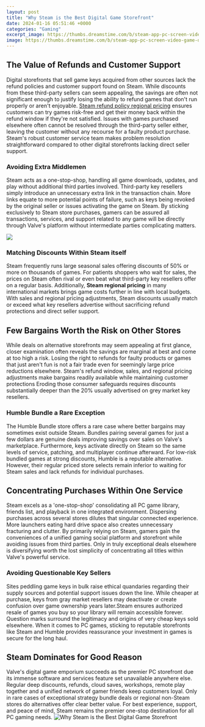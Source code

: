```yaml
---
layout: post
title: "Why Steam is the Best Digital Game Storefront"
date: 2024-01-16 05:51:46 +0000
categories: "Gaming"
excerpt_image: https://thumbs.dreamstime.com/b/steam-app-pc-screen-video-game-digital-distribution-service-storefront-valve-vilnius-lithuania-july-250974785.jpg
image: https://thumbs.dreamstime.com/b/steam-app-pc-screen-video-game-digital-distribution-service-storefront-valve-vilnius-lithuania-july-250974785.jpg
---
```


## The Value of Refunds and Customer Support  
Digital storefronts that sell game keys acquired from other sources lack the refund policies and customer support found on Steam. While discounts from these third-party sellers can seem appealing, the savings are often not significant enough to justify losing the ability to refund games that don't run properly or aren't enjoyable. [Steam refund policy regional pricing](https://store.fi.io.vn/womens-pitbull-mom-funny-valentines-day-dog-lovers-bully-pitty-1-3) ensures customers can try games risk-free and get their money back within the refund window if they're not satisfied. Issues with games purchased elsewhere often cannot be resolved through the third-party seller either, leaving the customer without any recourse for a faulty product purchase. Steam's robust customer service team makes problem resolution straightforward compared to other digital storefronts lacking direct seller support.
### Avoiding Extra Middlemen 
Steam acts as a one-stop-shop, handling all game downloads, updates, and play without additional third parties involved. Third-party key resellers simply introduce an unnecessary extra link in the transaction chain. More links equate to more potential points of failure, such as keys being revoked by the original seller or issues activating the game on Steam. By sticking exclusively to Steam store purchases, gamers can be assured all transactions, services, and support related to any game will be directly through Valve's platform without intermediate parties complicating matters. 

![](https://thumbs.dreamstime.com/b/steam-app-pc-screen-video-game-digital-distribution-service-storefront-valve-vilnius-lithuania-july-250974753.jpg)
### Matching Discounts Within Steam itself
Steam frequently runs large seasonal sales offering discounts of 50% or more on thousands of games. For patients shoppers who wait for sales, the prices on Steam often rival or even beat what third-party key resellers offer on a regular basis. Additionally, **Steam regional pricing** in many international markets brings game costs further in line with local budgets. With sales and regional pricing adjustments, Steam discounts usually match or exceed what key resellers advertise without sacrificing refund protections and direct seller support.
## Few Bargains Worth the Risk on Other Stores
While deals on alternative storefronts may seem appealing at first glance, closer examination often reveals the savings are marginal at best and come at too high a risk. Losing the right to refunds for faulty products or games that just aren't fun is not a fair trade even for seemingly large price reductions elsewhere. Steam's refund window, sales, and regional pricing adjustments make bargains readily available while maintaining customer protections Eroding those consumer safeguards requires discounts substantially deeper than the 20% usually advertised on grey market key resellers.
### Humble Bundle a Rare Exception 
The Humble Bundle store offers a rare case where better bargains may sometimes exist outside Steam. Bundles pairing several games for just a few dollars are genuine deals improving savings over sales on Valve's marketplace. Furthermore, keys activate directly on Steam so the same levels of service, patching, and multiplayer continue afterward. For low-risk bundled games at strong discounts, Humble is a reputable alternative. However, their regular priced store selects remain inferior to waiting for Steam sales and lack refunds for individual purchases.
## Concentrating Purchases Within One Service 
Steam excels as a 'one-stop-shop' consolidating all PC game library, friends list, and playback in one integrated environment. Dispersing purchases across several stores dilutes that singular connected experience. More launchers eating hard drive space also creates unnecessary fracturing and clutter. By primarily relying on Steam, gamers gain the conveniences of a unified gaming social platform and storefront while avoiding issues from third parties. Only in truly exceptional deals elsewhere is diversifying worth the lost simplicity of concentrating all titles within Valve's powerful service.
### Avoiding Questionable Key Sellers 
Sites peddling game keys in bulk raise ethical quandaries regarding their supply sources and potential support issues down the line. While cheaper at purchase, keys from gray market resellers may deactivate or create confusion over game ownership years later.Steam ensures authorized resale of games you buy so your library will remain accessible forever. Question marks surround the legitimacy and origins of very cheap keys sold elsewhere. When it comes to PC games, sticking to reputable storefronts like Steam and Humble provides reassurance your investment in games is secure for the long haul.
## Steam Dominates for Good Reason 
Valve's digital game emporium succeeds as the premier PC storefront due its immense software and services feature set unavailable anywhere else. Regular deep discounts, refunds, cloud saves, workshops, remote play together and a unified network of gamer friends keep customers loyal. Only in rare cases of exceptional strategy bundle deals or regional non-Steam stores do alternatives offer clear better value. For best experience, support, and peace of mind, Steam remains the premier one-stop destination for all PC gaming needs.
![Why Steam is the Best Digital Game Storefront](https://thumbs.dreamstime.com/b/steam-app-pc-screen-video-game-digital-distribution-service-storefront-valve-vilnius-lithuania-july-250974785.jpg)